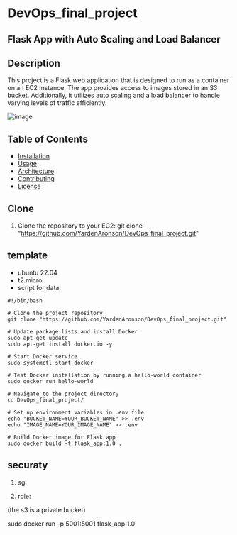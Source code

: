 # DevOps_final_project
## Flask App with Auto Scaling and Load Balancer
## Description

This project is a Flask web application that is designed to run as a container on an EC2 instance.
The app provides access to images stored in an S3 bucket.
Additionally, it utilizes auto scaling and a load balancer to handle varying levels of traffic efficiently.

![image](https://www.google.com/url?sa=i&url=https%3A%2F%2Fwww.pexels.com%2Fsearch%2Fbeautiful%2F&psig=AOvVaw2pps6GBNfNkJMCT2DN-hs0&ust=1716287265769000&source=images&cd=vfe&opi=89978449&ved=0CBIQjRxqFwoTCOj0jLmCnIYDFQAAAAAdAAAAABAE])

## Table of Contents

- [Installation](#installation)
- [Usage](#usage)
- [Architecture](#architecture)
- [Contributing](#contributing)
- [License](#license)

## Clone

1. Clone the repository to your EC2:
git clone "https://github.com/YardenAronson/DevOps_final_project.git"


## template
- ubuntu 22.04
- t2.micro
- script for data:

```
#!/bin/bash

# Clone the project repository
git clone "https://github.com/YardenAronson/DevOps_final_project.git"

# Update package lists and install Docker
sudo apt-get update
sudo apt-get install docker.io -y

# Start Docker service
sudo systemctl start docker

# Test Docker installation by running a hello-world container
sudo docker run hello-world

# Navigate to the project directory
cd DevOps_final_project/

# Set up environment variables in .env file
echo "BUCKET_NAME=YOUR_BUCKET_NAME" >> .env
echo "IMAGE_NAME=YOUR_IMAGE_NAME" >> .env

# Build Docker image for Flask app
sudo docker build -t flask_app:1.0 .
```


## securaty
1. sg:

2. role:

(the s3 is a private bucket)





sudo docker run -p 5001:5001  flask_app:1.0
